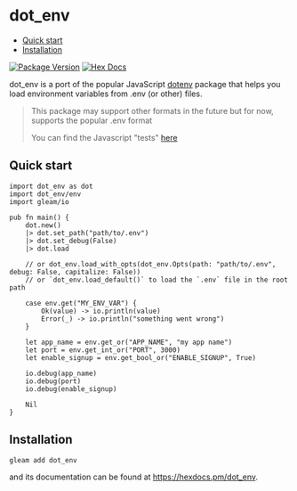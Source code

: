 # dot_env

<!--toc:start-->

- [Quick start](#quick-start)
- [Installation](#installation)
<!--toc:end-->

[![Package Version](https://img.shields.io/hexpm/v/dot_env)](https://hex.pm/packages/dotenv)
[![Hex Docs](https://img.shields.io/badge/hex-docs-ffaff3)](https://hexdocs.pm/dot_env/)

dot_env is a port of the popular JavaScript [dotenv](https://github.com/motdotla/dotenv) package that helps you load environment variables from .env (or other) files.

> This package may support other formats in the future but for now, supports the popular .env format
>
> You can find the Javascript "tests" [here](https://github.com/aosasona/dot_js_test)

## Quick start

```gleam
import dot_env as dot
import dot_env/env
import gleam/io

pub fn main() {
    dot.new()
    |> dot.set_path("path/to/.env")
    |> dot.set_debug(False)
    |> dot.load

    // or dot_env.load_with_opts(dot_env.Opts(path: "path/to/.env", debug: False, capitalize: False))
    // or `dot_env.load_default()` to load the `.env` file in the root path

    case env.get("MY_ENV_VAR") {
        Ok(value) -> io.println(value)
        Error(_) -> io.println("something went wrong")
    }

    let app_name = env.get_or("APP_NAME", "my app name")
    let port = env.get_int_or("PORT", 3000)
    let enable_signup = env.get_bool_or("ENABLE_SIGNUP", True)

    io.debug(app_name)
    io.debug(port)
    io.debug(enable_signup)

    Nil
}
```

## Installation

```sh
gleam add dot_env
```

and its documentation can be found at <https://hexdocs.pm/dot_env>.
